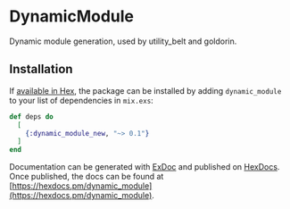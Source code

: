 # DynamicModule

Dynamic module generation, used by utility_belt and goldorin.

## Installation

If [available in Hex](https://hex.pm/docs/publish), the package can be installed
by adding `dynamic_module` to your list of dependencies in `mix.exs`:

```elixir
def deps do
  [
    {:dynamic_module_new, "~> 0.1"}
  ]
end
```

Documentation can be generated with [ExDoc](https://github.com/elixir-lang/ex_doc)
and published on [HexDocs](https://hexdocs.pm). Once published, the docs can
be found at [https://hexdocs.pm/dynamic_module](https://hexdocs.pm/dynamic_module).
